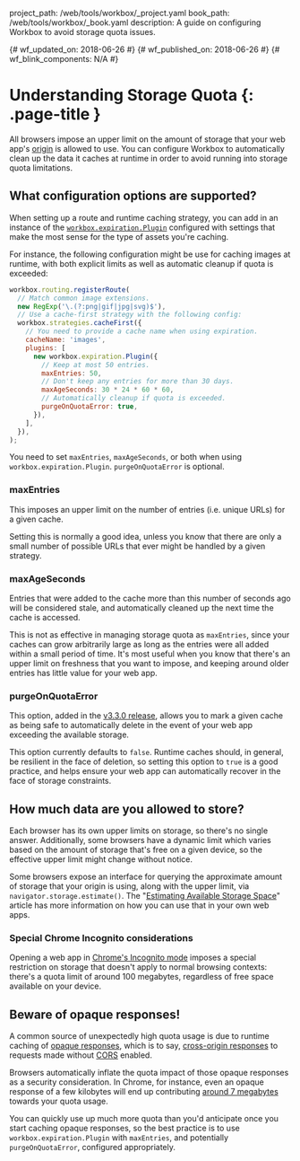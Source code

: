 project_path: /web/tools/workbox/_project.yaml
book_path: /web/tools/workbox/_book.yaml
description: A guide on configuring Workbox to avoid storage quota issues.

{# wf_updated_on: 2018-06-26 #}
{# wf_published_on: 2018-06-26 #}
{# wf_blink_components: N/A #}

# Understanding Storage Quota {: .page-title }

All browsers impose an upper limit on the amount of storage that your web app's [origin](https://developer.mozilla.org/en-US/docs/Web/Security/Same-origin_policy) is allowed to
use. You can configure Workbox to automatically clean up the data it caches at runtime in order to
avoid running into storage quota limitations.

## What configuration options are supported?

When setting up a route and runtime caching strategy, you can add in an instance of the
[`workbox.expiration.Plugin`](https://developers.google.com/web/tools/workbox/reference-docs/latest/workbox.expiration.Plugin)
configured with settings that make the most sense for the type of assets you're caching.

For instance, the following configuration might be use for caching images at runtime, with both
explicit limits as well as automatic cleanup if quota is exceeded:

```javascript
workbox.routing.registerRoute(
  // Match common image extensions.
  new RegExp('\.(?:png|gif|jpg|svg)$'),
  // Use a cache-first strategy with the following config:
  workbox.strategies.cacheFirst({
    // You need to provide a cache name when using expiration.
    cacheName: 'images',
    plugins: [
      new workbox.expiration.Plugin({
        // Keep at most 50 entries.
        maxEntries: 50,
        // Don't keep any entries for more than 30 days.
        maxAgeSeconds: 30 * 24 * 60 * 60,
        // Automatically cleanup if quota is exceeded.
        purgeOnQuotaError: true,
      }),
    ],
  }),
);
```

You need to set `maxEntries`, `maxAgeSeconds`, or both when using `workbox.expiration.Plugin`. `purgeOnQuotaError` is optional.

### maxEntries

This imposes an upper limit on the number of entries (i.e. unique URLs) for a given cache.

Setting this is normally a good idea, unless you know that there are only a small number of
possible URLs that ever might be handled by a given strategy.

### maxAgeSeconds

Entries that were added to the cache more than this number of seconds ago will be considered
stale, and automatically cleaned up the next time the cache is accessed.

This is not as effective in managing storage quota as `maxEntries`, since your caches can grow
arbitrarily large as long as the entries were all added within a small period of time. It's most
useful when you know that there's an upper limit on freshness that you want to impose, and keeping
around older entries has little value for your web app.

### purgeOnQuotaError

This option, added in the [v3.3.0 release](https://github.com/GoogleChrome/workbox/releases/tag/v3.3.0),
allows you to mark a given cache as being safe to automatically delete in the event of your web
app exceeding the available storage.

This option currently defaults to `false`. Runtime caches should, in general, be resilient in the
face of deletion, so setting this option to `true` is a good practice, and helps ensure your web
app can automatically recover in the face of storage constraints.

## How much data are you allowed to store?

Each browser has its own upper limits on storage, so there's no single answer. Additionally, some
browsers have a dynamic limit which varies based on the amount of storage that's free on a given
device, so the effective upper limit might change without notice.

Some browsers expose an interface for querying the approximate amount of storage that your origin
is using, along with the upper limit, via `navigator.storage.estimate()`. The
"[Estimating Available Storage Space](/web/updates/2017/08/estimating-available-storage-space)"
article has more information on how you can use that in your own web apps.

### Special Chrome Incognito considerations

Opening a web app in [Chrome's Incognito mode](https://support.google.com/chrome/answer/95464)
imposes a special restriction on storage that doesn't apply to normal browsing contexts: there's a
quota limit of around 100 megabytes, regardless of free space available on your device.

## Beware of opaque responses!

A common source of unexpectedly high quota usage is due to runtime caching of
[opaque responses](https://stackoverflow.com/questions/39109789/what-limitations-apply-to-opaque-responses),
which is to say, [cross-origin responses](handle-third-party-requests) to requests made without
[CORS](https://fetch.spec.whatwg.org/#http-cors-protocol) enabled.

Browsers automatically inflate the quota impact of those opaque responses as a security
consideration. In Chrome, for instance, even an opaque response of a few kilobytes will end up
contributing [around 7 megabytes](https://bugs.chromium.org/p/chromium/issues/detail?id=796060#c17)
towards your quota usage.

You can quickly use up much more quota than you'd anticipate once you start caching opaque
responses, so the best practice is to use `workbox.expiration.Plugin` with `maxEntries`, and
potentially `purgeOnQuotaError`, configured appropriately.
